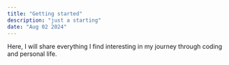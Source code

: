 ```yaml
---
title: "Getting started"
description: "just a starting"
date: "Aug 02 2024"
---
```


Here, I will share everything I find interesting in my journey through coding and personal life.
